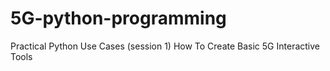 # 5G-python-programming
Practical Python Use Cases (session 1) How To Create Basic 5G Interactive Tools
